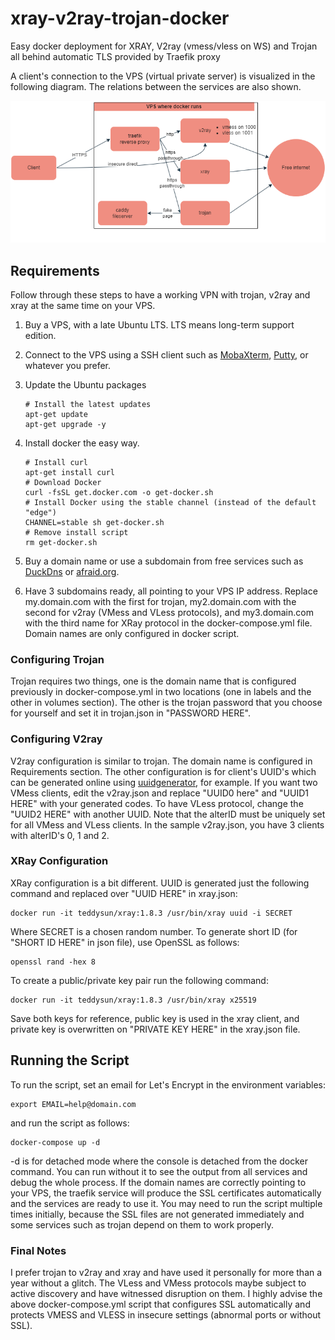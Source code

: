 # xray-v2ray-trojan-docker

Easy docker deployment for XRAY, V2ray (vmess/vless on WS) and Trojan all behind automatic TLS provided by Traefik proxy

A client's connection to the VPS (virtual private server) is visualized in the following diagram. The relations between the services are also shown.

![Docker services](https://github.com/sa-mustafa/xray-v2ray-trojan-docker/blob/main/diagram.png)

## Requirements

Follow through these steps to have a working VPN with trojan, v2ray and xray at the same time on your VPS.

1. Buy a VPS, with a late Ubuntu LTS. LTS means long-term support edition.

2. Connect to the VPS using a SSH client such as [MobaXterm](https://mobaxterm.mobatek.net), [Putty](https://www.putty.org/), or whatever you prefer.

3. Update the Ubuntu packages

   ```shell
   # Install the latest updates
   apt-get update
   apt-get upgrade -y
   ```

4. Install docker the easy way.

   ```shell
   # Install curl
   apt-get install curl
   # Download Docker
   curl -fsSL get.docker.com -o get-docker.sh
   # Install Docker using the stable channel (instead of the default "edge")
   CHANNEL=stable sh get-docker.sh
   # Remove install script
   rm get-docker.sh
   ```

5. Buy a domain name or use a subdomain from free services such as [DuckDns](www.duckdns.org) or [afraid.org](https://freedns.afraid.org/). 

6. Have 3 subdomains ready, all pointing to your VPS IP address. Replace my.domain.com with the first for trojan, my2.domain.com with the second for v2ray (VMess and VLess protocols), and my3.domain.com with the third name for XRay protocol in the docker-compose.yml file. Domain names are only configured in docker script.

### Configuring Trojan

Trojan requires two things, one is the domain name that is configured previously in docker-compose.yml in two locations (one in labels and the other in volumes section). The other is the trojan password that you choose for yourself and set it in trojan.json in "PASSWORD HERE".

### Configuring V2ray

V2ray configuration is similar to trojan. The domain name is configured in Requirements section. The other configuration is for client's UUID's which can be generated online using [uuidgenerator](https://www.uuidgenerator.net/guid), for example. If you want two VMess clients, edit the v2ray.json and replace "UUID0 here" and "UUID1 HERE" with your generated codes. To have VLess protocol, change the "UUID2 HERE" with another UUID. Note that the alterID must be uniquely set for all VMess and VLess clients. In the sample v2ray.json, you have 3 clients with alterID's 0, 1 and 2.

### XRay Configuration

XRay configuration is a bit different. UUID is generated just the following command and replaced over "UUID HERE" in xray.json:

```shell
docker run -it teddysun/xray:1.8.3 /usr/bin/xray uuid -i SECRET
```

Where SECRET is a chosen random number.  To generate short ID (for "SHORT ID HERE" in json file), use OpenSSL as follows:

```shell
openssl rand -hex 8
```

To create a public/private key pair run the following command:

```shell
docker run -it teddysun/xray:1.8.3 /usr/bin/xray x25519
```

Save both keys for reference, public key is used in the xray client, and private key is overwritten on "PRIVATE KEY HERE" in the xray.json file.

## Running the Script

To run the script, set an email for Let's Encrypt in the environment variables:

```shell
export EMAIL=help@domain.com
```

and run the script as follows:

```shell
docker-compose up -d
```

-d is for detached mode where the console is detached from the docker command. You can run without it to see the output from all services and debug the whole process. If the domain names are correctly pointing to your VPS, the traefik service will produce the SSL certificates automatically and the services are ready to use it. You may need to run the script multiple times initially, because the SSL files are not generated immediately and some services such as trojan depend on them to work properly.

### Final Notes

I prefer trojan to v2ray and xray and have used it personally for more than a year without a glitch. The VLess and VMess protocols maybe subject to active discovery and have witnessed disruption on them. I highly advise the above docker-compose.yml script that configures SSL automatically and protects VMESS and VLESS in insecure settings (abnormal ports or without SSL).
